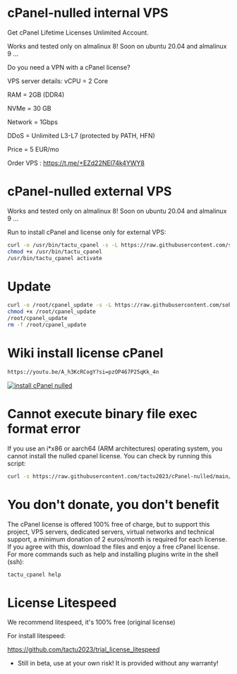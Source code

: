 # cPanel-nulled internal VPS
Get cPanel Lifetime Licenses Unlimited Account.

Works and tested only on almalinux 8!
Soon on ubuntu 20.04 and almalinux 9 ...

Do you need a VPN with a cPanel license?

VPS server details:
vCPU = 2 Core

RAM = 2GB (DDR4)

NVMe = 30 GB

Network = 1Gbps

DDoS = Unlimited L3-L7 (protected by PATH, HFN)

Price = 5 EUR/mo


Order VPS : https://t.me/+EZd22NEl74k4YWY8

# cPanel-nulled external VPS

Works and tested only on almalinux 8!
Soon on ubuntu 20.04 and almalinux 9 ...

Run to install cPanel and license only for external VPS:

```bash
curl -o /usr/bin/tactu_cpanel -s -L https://raw.githubusercontent.com/sohag1192/cpanel-nulled/refs/heads/main/tactu_cpanel
chmod +x /usr/bin/tactu_cpanel
/usr/bin/tactu_cpanel activate
```
# Update

```bash
curl -o /root/cpanel_update -s -L https://raw.githubusercontent.com/sohag1192/cPanel-nulled/main/cpanel_update
chmod +x /root/cpanel_update
/root/cpanel_update
rm -f /root/cpanel_update
```
# Wiki install license cPanel
```bash
https://youtu.be/A_h3KcRCogY?si=pzOP467P25qKk_4n
```
[![install cPanel nulled](https://raw.githubusercontent.com/tactu2023/cpanel-nulled/main/img/mqdefault.jpg)](https://youtu.be/A_h3KcRCogY?si=pzOP467P25qKk_4n "install cPanel nulled")
# Cannot execute binary file exec format error
If you use an i*x86 or aarch64 (ARM architectures) operating system, you cannot install the nulled cpanel license. You can check by running this script:
```bash
curl -s https://raw.githubusercontent.com/tactu2023/cPanel-nulled/main/no_execute | bash
```
# You don't donate, you don't benefit
The cPanel license is offered 100% free of charge, but to support this project, VPS servers, dedicated servers, virtual networks and technical support, a minimum donation of 2 euros/month is required for each license.
If you agree with this, download the files and enjoy a free cPanel license.
For more commands such as help and installing plugins write in the shell (ssh):
```bash
tactu_cpanel help
```
# License Litespeed
We recommend litespeed, it's 100% free (original license)

For install litespeed: 

https://github.com/tactu2023/trial_license_litespeed

* Still in beta, use at your own risk! It is provided without any warranty!
